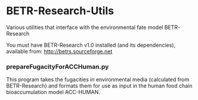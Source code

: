 BETR-Research-Utils
===================

Various utilities that interface with the environmental fate model BETR-Research

You must have BETR-Research v1.0 installed (and its dependencies), available from: http://betrs.sourceforge.net

### prepareFugacityForACCHuman.py

This program takes the fugacities in environmental media (calculated from BETR-Research) and formats them for use as input in the human food chain bioaccumulation model ACC-HUMAN.